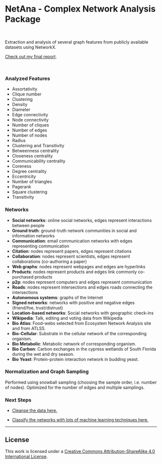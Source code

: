 # NetAna - Complex Network Analysis Package

<br>

Extraction and analysis of several graph features from publicly available datasets using NetworkX. 

[Check out my final report](final_report.pdf).


<br>


### Analyzed Features

* Assortativity
* Clique number
* Clustering
* Density
* Diameter
* Edge connectivity
* Node connectivity
* Number of cliques
* Number of edges
* Number of nodes
* Radius
* Clustering and Transitivity
* Betweenness centrality
* Closeness centrality
* Communicability centrality
* Coreness
* Degree centrality
* Eccentricity
* Number of triangles
* Pagerank
* Square clustering
* Transitivity

### Networks

* **Social networks**: online social networks, edges represent interactions between people
* **Ground truth**: ground-truth network communities in social and information networks
* **Communication**: email communication networks with edges representing communication
* **Citation**: nodes represent papers, edges represent citations
* **Collaboration**: nodes represent scientists, edges represent collaborations (co-authoring a paper)
* **Web graphs**: nodes represent webpages and edges are hyperlinks
* **Products**: nodes represent products and edges link commonly co-purchased products
* **p2p**: nodes represent computers and edges represent communication
* **Roads**: nodes represent intersections and edges roads connecting the intersections
* **Autonomous systems**: graphs of the Internet
* **Signed networks**: networks with positive and negative edges (friend/foe, trust/distrust)
* **Location-based networks**: Social networks with geographic check-ins
* **Wikipedia**: Talk, editing and voting data from Wikipedia
* **Bio Atlas**: Food-webs selected from Ecosystem Network Analysis site and from ATLSS.
* **Bio-Cellular**: Substrate in the cellular network of the corresponding organism.
* **Bio Metabolic**: Metabolic network of corresponding organism.
* **Bio Carbon**: Carbon exchanges in the cypress wetlands of South Florida during the wet and dry season.
* **Bio Yeast**: Protein-protein interaction network in budding yeast.



### Normalization and Graph Sampling

Performed using snowball sampling (choosing the sample order, i.e. number of nodes). Optimized for the number of edges and multiple samplings.


### Next Steps


* [Cleanse the data here.](https://github.com/MEV-WAIFU-LABS/NetClean-Complex-Networks-Data-Cleanser)

* [Classify the networks with lots of machine learning techniques here.](https://github.com/MEV-WAIFU-LABS/MLNet-Classifying-Complex-Networks)


----


## License

This work is licensed under a [Creative Commons Attribution-ShareAlike 4.0 International License](http://creativecommons.org/licenses/by-sa/4.0/). 
